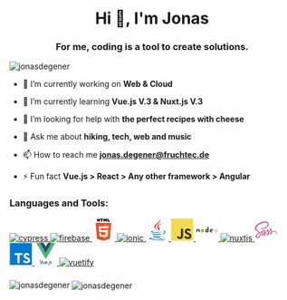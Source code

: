 <h1 align="center">Hi 👋, I'm Jonas</h1>
<h3 align="center">For me, coding is a tool to create solutions.</h3>

<p align="left"> <img src="https://komarev.com/ghpvc/?username=jonasdegener&label=Profile%20views&color=00d9ff&style=flat" alt="jonasdegener" /> </p>

- 🔭 I’m currently working on **Web & Cloud**

- 🌱 I’m currently learning **Vue.js V.3 & Nuxt.js V.3**

- 🤝 I’m looking for help with **the perfect recipes with cheese**

- 💬 Ask me about **hiking, tech, web and music**

- 📫 How to reach me **jonas.degener@fruchtec.de**

- ⚡ Fun fact **Vue.js > React > Any other framework > Angular**

<h3 align="left">Languages and Tools:</h3>
<p align="left"> <a href="https://www.cypress.io" target="_blank"> <img src="https://raw.githubusercontent.com/simple-icons/simple-icons/6e46ec1fc23b60c8fd0d2f2ff46db82e16dbd75f/icons/cypress.svg" alt="cypress" width="40" height="40"/> </a> <a href="https://firebase.google.com/" target="_blank"> <img src="https://www.vectorlogo.zone/logos/firebase/firebase-icon.svg" alt="firebase" width="40" height="40"/> </a> <a href="https://www.w3.org/html/" target="_blank"> <img src="https://raw.githubusercontent.com/devicons/devicon/master/icons/html5/html5-original-wordmark.svg" alt="html5" width="40" height="40"/> </a> <a href="https://ionicframework.com" target="_blank"> <img src="https://upload.wikimedia.org/wikipedia/commons/d/d1/Ionic_Logo.svg" alt="ionic" width="40" height="40"/> </a> <a href="https://www.java.com" target="_blank"> <img src="https://raw.githubusercontent.com/devicons/devicon/master/icons/java/java-original.svg" alt="java" width="40" height="40"/> </a> <a href="https://developer.mozilla.org/en-US/docs/Web/JavaScript" target="_blank"> <img src="https://raw.githubusercontent.com/devicons/devicon/master/icons/javascript/javascript-original.svg" alt="javascript" width="40" height="40"/> </a> <a href="https://nodejs.org" target="_blank"> <img src="https://raw.githubusercontent.com/devicons/devicon/master/icons/nodejs/nodejs-original-wordmark.svg" alt="nodejs" width="40" height="40"/> </a> <a href="https://nuxtjs.org/" target="_blank"> <img src="https://www.vectorlogo.zone/logos/nuxtjs/nuxtjs-icon.svg" alt="nuxtjs" width="40" height="40"/> </a> <a href="https://sass-lang.com" target="_blank"> <img src="https://raw.githubusercontent.com/devicons/devicon/master/icons/sass/sass-original.svg" alt="sass" width="40" height="40"/> </a> <a href="https://www.typescriptlang.org/" target="_blank"> <img src="https://raw.githubusercontent.com/devicons/devicon/master/icons/typescript/typescript-original.svg" alt="typescript" width="40" height="40"/> </a> <a href="https://vuejs.org/" target="_blank"> <img src="https://raw.githubusercontent.com/devicons/devicon/master/icons/vuejs/vuejs-original-wordmark.svg" alt="vuejs" width="40" height="40"/> </a> <a href="https://vuetifyjs.com/en/" target="_blank"> <img src="https://bestofjs.org/logos/vuetify.svg" alt="vuetify" width="40" height="40"/> </a> </p>
<h3></h3>
<p><img align="left" src="https://github-readme-stats.vercel.app/api/top-langs?username=jonasdegener&show_icons=true&locale=en&layout=compact" alt="jonasdegener" /></p>
<h3></h3>
<p>&nbsp;<img align="center" src="https://github-readme-stats.vercel.app/api?username=jonasdegener&show_icons=true&locale=en" alt="jonasdegener" /></p>
